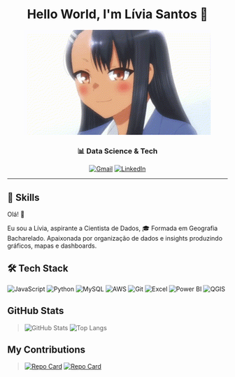 <div align="center">
  <h1>Hello World, I'm Lívia Santos 👋</h1>
</div>

<div align="center">
  <img src="nagatoro.gif">
</div>


<div align="center">
  <h3>📊 Data Science & Tech</h1>
</div>

<div align="center">


[![Gmail](https://img.shields.io/badge/Gmail-090712?style=for-the-badge&logo=gmail&logoColor=yellow)](mailto:https://mail.google.com/mail/u/0/#inbox)
[![LinkedIn](https://img.shields.io/badge/LinkedIn-090712?style=for-the-badge&logo=linkedin&logoColor=yellow)](https://www.linkedin.com/in/l%C3%ADvia-csantos/)

</div>

***
## 🎯  **Skills**
Olá! 👋

Eu sou a Lívia, aspirante a Cientista de Dados, 🎓 Formada em Geografia Bacharelado. Apaixonada por organização de dados e insights produzindo gráficos, mapas e dashboards.

## 🛠 Tech Stack
 

![JavaScript](https://img.shields.io/badge/JavaScript-f9faf5?style=for-the-badge&logo=javascript&logoColor=yellow)
![Python](https://img.shields.io/badge/python-f9faf5?style=for-the-badge&logo=python&logoColor=2073f7)
![MySQL](https://img.shields.io/badge/MySQL-f5f5f0?style=for-the-badge&logo=mysql&logoColor=blue)
![AWS](https://img.shields.io/badge/AWS-f5f5f0.svg?style=for-the-badge&logo=amazon-aws&logoColor=yellow)
![Git](https://img.shields.io/badge/GIT-f5f5f0?style=for-the-badge&logo=git&logoColor=red)
![Excel](https://img.shields.io/badge/Microsoft_Excel-f5f5f0?style=for-the-badge&logo=microsoft-excel&logoColor=green)
![Power BI](https://img.shields.io/badge/Power_BI-F5f5f0?style=for-the-badge&logo=Power%20BI&logoColor=yellow)
![QGIS](https://img.shields.io/badge/qgis-3.28_firenze-f5f5f0?&style=for-the-badge&logo=qgis&logoColor=green)

## GitHub Stats

>![GitHub Stats](https://github-readme-stats.vercel.app/api?username=Livia5153santos&theme=transparent&bg_color=000&border_color=30A3DC&show_icons=true&icon_color=30A3DC&title_color=E94D5F&text_color=FFF&hide_title=true&hide=stars)
>![Top Langs](https://github-readme-stats-git-masterrstaa-rickstaa.vercel.app/api/top-langs/?username=Livia5153santos&layout=compact&bg_color=000&border_color=30A3DC&title_color=E94D5F&text_color=FFF)

## My Contributions

>[![Repo Card](https://github-readme-stats.vercel.app/api/pin/?username=Livia5153santos&repo=Desafio-Projeto-Heroi-DIO&bg_color=000&border_color=30A3DC&show_icons=true&icon_color=30A3DC&title_color=E94D5F&text_color=FFF)]([https://github.com/SEUUSERNAME/SEUREPOSITORIO](https://github.com/Livia5153santos/Desafio-Projeto-Heroi-DIO))
>[![Repo Card](https://github-readme-stats.vercel.app/api/pin/?username=Livia5153santos&repo=Desafio-de-Codigo&bg_color=000&border_color=30A3DC&show_icons=true&icon_color=30A3DC&title_color=E94D5F&text_color=FFF)]([https://github.com/SEUUSERNAME/SEUREPOSITORIO](https://github.com/Livia5153santos/Desafio-de-Codigo))



<!---
Livia5153santos/Livia5153santos is a ✨ special ✨ repository because its `README.md` (this file) appears on your GitHub profile.
You can click the Preview link to take a look at your changes.
--->

